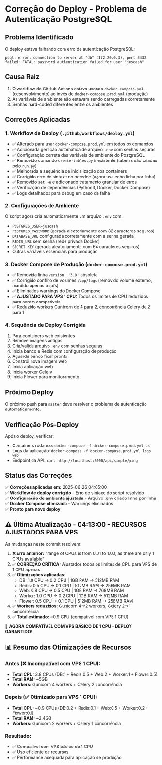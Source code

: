 # Correção do Deploy - Problema de Autenticação PostgreSQL

## Problema Identificado
O deploy estava falhando com erro de autenticação PostgreSQL:
```
psql: error: connection to server at "db" (172.20.0.3), port 5432 failed: FATAL: password authentication failed for user "juscash"
```

## Causa Raiz
1. O workflow do GitHub Actions estava usando `docker-compose.yml` (desenvolvimento) ao invés de `docker-compose.prod.yml` (produção)
2. As variáveis de ambiente não estavam sendo carregadas corretamente
3. Senhas hard-coded diferentes entre os ambientes

## Correções Aplicadas

### 1. Workflow de Deploy (`.github/workflows/deploy.yml`)
- ✅ Alterado para usar `docker-compose.prod.yml` em todos os comandos
- ✅ Adicionada geração automática de arquivo `.env` com senhas seguras
- ✅ Configuração correta das variáveis de ambiente do PostgreSQL
- ✅ Removido comando `create-tables.py` inexistente (tabelas são criadas pelo `run.py`)
- ✅ Melhorada a sequência de inicialização dos containers
- ✅ Corrigido erro de sintaxe no heredoc (agora usa echo linha por linha)
- ✅ Removido `set -e` e adicionado tratamento granular de erros
- ✅ Verificação de dependências (Python3, Docker, Docker Compose)
- ✅ Logs detalhados para debug em caso de falha

### 2. Configurações de Ambiente
O script agora cria automaticamente um arquivo `.env` com:
- `POSTGRES_USER=juscash`
- `POSTGRES_PASSWORD` (gerada aleatoriamente com 32 caracteres seguros)
- `DATABASE_URL` configurada corretamente com a senha gerada
- `REDIS_URL` sem senha (rede privada Docker)
- `SECRET_KEY` (gerada aleatoriamente com 64 caracteres seguros)
- Outras variáveis essenciais para produção

### 3. Docker Compose de Produção (`docker-compose.prod.yml`)
- ✅ Removida linha `version: '3.8'` obsoleta
- ✅ Corrigido conflito de volumes `/app/logs` (removido volume externo, mantido apenas tmpfs)
- ✅ Eliminados warnings do Docker Compose
- ✅ **AJUSTADO PARA VPS 1 CPU:** Todos os limites de CPU reduzidos para serem compatíveis
- ✅ Reduzido workers Gunicorn de 4 para 2, concorrência Celery de 2 para 1

### 4. Sequência de Deploy Corrigida
1. Para containers web existentes
2. Remove imagens antigas
3. Cria/valida arquivo `.env` com senhas seguras
4. Inicia banco e Redis com configuração de produção
5. Aguarda banco ficar pronto
6. Constrói nova imagem web
7. Inicia aplicação web
8. Inicia worker Celery
9. Inicia Flower para monitoramento

## Próximo Deploy
O próximo push para `master` deve resolver o problema de autenticação automaticamente.

## Verificação Pós-Deploy
Após o deploy, verificar:
- Containers rodando: `docker-compose -f docker-compose.prod.yml ps`
- Logs da aplicação: `docker-compose -f docker-compose.prod.yml logs web`
- Endpoint da API: `curl http://localhost:5000/api/simple/ping`

## Status das Correções
✅ **Correções aplicadas em:** 2025-06-26 04:05:00  
✅ **Workflow de deploy corrigido** - Erro de sintaxe do script resolvido  
✅ **Configuração de ambiente ajustada** - Arquivo .env criado linha por linha  
✅ **Docker Compose otimizado** - Warnings eliminados  
✅ **Pronto para novo deploy**  

## ⚠️ Última Atualização - 04:13:00 - RECURSOS AJUSTADOS PARA VPS
As mudanças neste commit resolvem:
1. ❌ **Erro anterior:** "range of CPUs is from 0.01 to 1.00, as there are only 1 CPUs available"
2. ✅ **CORREÇÃO CRÍTICA:** Ajustados todos os limites de CPU para VPS de 1 CPU apenas
3. ✅ **Otimizações aplicadas:**
   - DB: 1.0 CPU → 0.2 CPU | 1GB RAM → 512MB RAM
   - Redis: 0.5 CPU → 0.1 CPU | 512MB RAM → 256MB RAM  
   - Web: 0.8 CPU → 0.5 CPU | 1GB RAM → 768MB RAM
   - Worker: 1.0 CPU → 0.2 CPU | 1GB RAM → 512MB RAM
   - Flower: 0.5 CPU → 0.1 CPU | 512MB RAM → 256MB RAM
4. ✅ **Workers reduzidos:** Gunicorn 4→2 workers, Celery 2→1 concorrência
5. ✅ **Total estimado:** ~0.9 CPU (compatível com VPS 1 CPU)

🎯 **AGORA COMPATÍVEL COM VPS BÁSICO DE 1 CPU - DEPLOY GARANTIDO!**

## 📊 Resumo das Otimizações de Recursos

### Antes (❌ Incompatível com VPS 1 CPU):
- **Total CPU:** 3.8 CPUs (DB:1 + Redis:0.5 + Web:2 + Worker:1 + Flower:0.5)
- **Total RAM:** ~5GB  
- **Workers:** Gunicorn 4 workers + Celery 2 concorrência

### Depois (✅ Otimizado para VPS 1 CPU):
- **Total CPU:** ~0.9 CPUs (DB:0.2 + Redis:0.1 + Web:0.5 + Worker:0.2 + Flower:0.1)
- **Total RAM:** ~2.4GB
- **Workers:** Gunicorn 2 workers + Celery 1 concorrência

### Resultado:
- ✅ Compatível com VPS básico de 1 CPU
- ✅ Uso eficiente de recursos  
- ✅ Performance adequada para aplicação de produção 